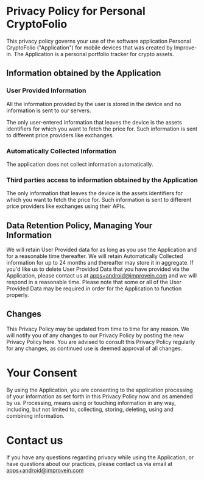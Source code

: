 # Privacy Policy for Personal CryptoFolio
This privacy policy governs your use of the software application Personal CryptoFolio ("Application") for mobile devices that was created by Improve-in. The Application is a personal portfolio tracker for crypto assets.

## Information obtained by the Application

### User Provided Information
All the information provided by the user is stored in the device and no information is sent to our servers.

The only user-entered information that leaves the device is the assets identifiers for which you want to fetch the price for. Such information is sent to different price providers like exchanges.

### Automatically Collected Information
The application does not collect information automatically.

### Third parties access to information obtained by the Application
The only information that leaves the device is the assets identifiers for which you want to fetch the price for. Such information is sent to different price providers like exchanges using their APIs.

## Data Retention Policy, Managing Your Information
We will retain User Provided data for as long as you use the Application and for a reasonable time thereafter. We will retain Automatically Collected information for up to 24 months and thereafter may store it in aggregate. If you'd like us to delete User Provided Data that you have provided via the Application, please contact us at apps+android@improvein.com and we will respond in a reasonable time. Please note that some or all of the User Provided Data may be required in order for the Application to function properly.


## Changes
This Privacy Policy may be updated from time to time for any reason. We will notify you of any changes to our Privacy Policy by posting the new Privacy Policy here. You are advised to consult this Privacy Policy regularly for any changes, as continued use is deemed approval of all changes.

# Your Consent
By using the Application, you are consenting to the application processing of your information as set forth in this Privacy Policy now and as amended by us. Processing, means using or touching information in any way, including, but not limited to, collecting, storing, deleting, using and combining information.

# Contact us
If you have any questions regarding privacy while using the Application, or have questions about our practices, please contact us via email at apps+android@improvein.com